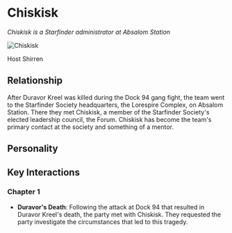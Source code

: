 # Chiskisk

*Chiskisk is a Starfinder administrator at Absalom Station*

![Chiskisk](https://www.dropbox.com/s/ektdm0bk973wi6u/chiskisk.jpg?raw=1)

Host Shirren

## Relationship

After Duravor Kreel was killed during the Dock 94 gang fight, the team went to the Starfinder Society headquarters, the Lorespire Complex, on Absalom Station. There they met Chiskisk, a member of the Starfinder Society's elected leadership council, the Forum. Chiskisk has become the team's primary contact at the society and something of a mentor.

## Personality

## Key Interactions

### Chapter 1

- **Duravor's Death**: Following the attack at Dock 94 that resulted in Duravor Kreel's death, the party met with Chiskisk. They requested the party investigate the circumstances that led to this tragedy.
